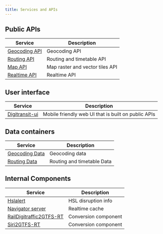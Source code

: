 ```yaml
---
title: Services and APIs
---
```


## Public APIs
| Service                               | Description                     |
|---------------------------------------|---------------------------------|
| [Geocoding API](apis/geocoding-api/)  | Geocoding API
| [Routing API](apis/routing-api/)      | Routing and timetable API
| [Map API](apis/map-api/)              | Map raster and vector tiles API
| [Realtime API](../realtime-api/)      | Realtime API

## User interface
| Service                               | Description                     |
|---------------------------------------|---------------------------------|
| [Digitransit-ui](digitransit-ui/)     | Mobile friendly web UI that is built on public APIs

## Data containers
| Service                                              | Description                     |
|------------------------------------------------------|---------------------------------|
| [Geocoding Data](data-containers/geocoding-data/)    | Geocoding data               
| [Routing Data](data-containers/routing-data/)        | Routing and timetable Data

## Internal Components
| Service                                                                  | Description                     |
|--------------------------------------------------------------------------|---------------------------------|
| [Hslalert](internal-components/hslalert/)                                | HSL disruption info
| [Navigator server](internal-components/navigator-server/)                | Realtime cache
| [RailDigitraffic2GTFS-RT ](internal-components/raildigittaffic2gtfsrt/)  | Conversion component
| [Siri2GTFS-RT ](internal-components/siri2gtfsrt/)                        | Conversion component
